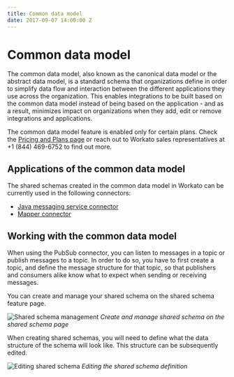 ```yaml
---
title: Common data model
date: 2017-09-07 14:00:00 Z
---
```


# Common data model
The common data model, also known as the canonical data model or the abstract data model, is a standard schema that organizations define in order to simplify data flow and interaction between the different applications they use across the organization. This enables integrations to be built based on the common data model instead of being based on the application - and as a result, minimizes impact on organizations when they add, edit or remove integrations and applications.

The common data model feature is enabled only for certain plans. Check the [Pricing and Plans page](https://www.workato.com/pricing?audience=general) or reach out to Workato sales representatives at +1 (844) 469-6752 to find out more.

## Applications of the common data model
The shared schemas created in the common data model in Workato can be currently used in the following connectors:

- [Java messaging service connector](/connectors/jms.md)
- [Mapper connector](/connectors/mapper.md)

## Working with the common data model
When using the PubSub connector, you can listen to messages in a topic or publish messages to a topic. In order to do so, you have to first create a topic, and define the message structure for that topic, so that publishers and consumers alike know what to expect when sending or receiving messages.

You can create and manage your shared schema on the shared schema feature page.

![Shared schema management](~@img/features/common-data-model/shared-schema-management.png)
*Create and manage shared schema on the shared schema page*

When creating shared schemas, you will need to define what the data structure of the schema will look like. This structure can be subsequently edited.

![Editing shared schema](~@img/features/common-data-model/editing-schema.gif)
*Editing the shared schema definition*

